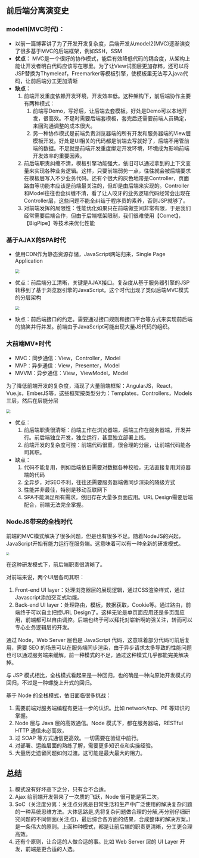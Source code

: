
## 前后端分离演变史

### **model1(MVC时代)：**

* 以前一篇博客讲了为了开发开发复杂度，后端开发从model2(MVC)逐渐演变了很多基于MVC的后端框架，例如SSH，SSM
* **优点：** MVC是一个很好的协作模式，能后有效降低代码的耦合度，从架构上能让开发者明白代码应该写在哪里。为了让View试图层更加存粹，还可以将JSP替换为Thymeleaf，Freemarker等模板引擎，使模板里无法写入java代码，让前后端分工更加清晰
* **缺点：**
  1. 前端开发重度依赖开发环境，开发效率低。这种架构下，前后端协作主要有两种模式：
     1. 前端写Demo，写好后，让后端去套模板。好处是Demo可以本地开发，很高效。不足时需要后端套模板，套完后还需要前端人员确定，来回沟通调整的成本很大。
     2. 另一种协作模式是前端负责浏览器端的所有开发和服务器端的View层模板开发。好处是UI相关的代码都是前端去写就好了，后端不用管前端的数据。不足就是前端开发重度绑定开发环境，环境成为影响前端开发效率的重要因素。
  2. 前后端职责纠缠不清，模板引擎功能强大，依旧可以通过拿到的上下文变量来实现各种业务逻辑。这样，只要前端弱势一点，往往就会被后端要求在模板层写入不少业务代码。还有个很大的灰色地带是Controller，页面路由等功能本应该是前端最关注的，但却是由后端来实现的。Controller和Model往往也会纠缠不清，看了让人咬牙的业务逻辑代码经常会出现在Controller层，这些问题不能全纠结于程序员的素养，否则JSP就够了。
  3. 对前端发挥的局限性：性能优化如果只在前端做空间非常有限，于是我们经常需要后端合作，但由于后端框架限制，我们很难使用【Comet】，【BigPipe】等技术来优化性能

### 基于AJAX的SPA时代

* 使用CDN作为静态资源存储，JavaScript网站归来，Single Page Application

  <img src="https://jack-blog-img.obs.cn-north-4.myhuaweicloud.com/github-page/img20220521223928.png" style="zoom: 67%;" />

* 优点：前后端分工清晰，关键是AJAX接口。复杂度从基于服务器引擎的JSP转移到了基于浏览器引擎的JavaScript。这个时代出现了类似后端MVC模式的分层架构

  <img src="https://jack-blog-img.obs.cn-north-4.myhuaweicloud.com/github-page/img20220521223943.png" style="zoom:67%;" />

* 缺点：前后端接口的约定。需要通过接口规则和接口平台等方式来实现前后端的搞笑并行并发。前端由于JavaScript可能出现大量JS代码的组织。

### 大前端MV*时代

* MVC：同步通信：View，Controller，Model
* MVP：异步通信：View，Presenter，Model
* MVVM：异步通信：View，ViewModel，Model

为了降低前端开发的复杂度，涌现了大量前端框架：AngularJS，React，Vue.js，EmberJS等，这些框架按类型分为：Templates，Controllers，Models三层，然后在层能分层

<img src="https://jack-blog-img.obs.cn-north-4.myhuaweicloud.com/github-page/img20220521224000.png" style="zoom:67%;" />

* 优点：
  1. 前后端职责很清晰：前端工作在浏览器端，后端工作在服务器端，开发并行。前后端独立开发，独立运行，甚至独立部署上线。
  2. 前端开发的复杂度可控：前端代码很重，很合理的分层，让前端代码能各司其职。
* 缺点：
  1. 代码不能复用，例如后端依旧需要对数据各种校验，无法直接复用浏览器端的代码
  2. 全异步，对SEO不利，往往还需要服务器端做同步渲染的降级方式
  3. 性能并非最佳，特别是移动互联网下
  4. SPA不能满足所有需求，依旧存在大量多页面应用。URL Design需要后端配合，前端无法完全掌握。

### NodeJS带来的全栈时代

前端的MVC模式解决了很多问题，但是也有很多不足。随着NodeJS的兴起，JavaScript开始有能力运行在服务端。这意味着可以有一种全新的研发模式。

<img src="https://jack-blog-img.obs.cn-north-4.myhuaweicloud.com/github-page/img20220521224008.png" style="zoom:50%;" />

在这种研发模式下，前后端职责很清晰了。

对前端来说，两个UI层各司其职：

1. Front-end UI layer：处理浏览器层的展现逻辑，通过CSS渲染样式，通过Javascript添加交互式功能。
2. Back-end UI layer：处理路由，模板，数据获取，Cookie等。通过路由，前端终于可以自主把控URL Design了。这样无论是单页面应用还是多页面应用，前端都可以自由调控。后端也终于可以拜托对崭新啊的强关注，转而可以专心业务逻辑层的开发。

通过 Node，Web Server 层也是 JavaScript 代码，这意味着部分代码可前后复用，需要 SEO 的场景可以在服务端同步渲染，由于异步请求太多导致的性能问题也可以通过服务端来缓解。前一种模式的不足，通过这种模式几乎都能完美解决掉。

与 JSP 模式相比，全栈模式看起来是一种回归，也的确是一种向原始开发模式的回归，不过是一种螺旋上升式的回归。

基于 Node 的全栈模式，依旧面临很多挑战：

1. 需要前端对服务端编程有更进一步的认识。比如 network/tcp、PE 等知识的掌握。
2. Node 层与 Java 层的高效通信。Node 模式下，都在服务器端，RESTful HTTP 通信未必高效，
3. 过 SOAP 等方式通信更高效。一切需要在验证中前行。
4. 对部署、运维层面的熟练了解，需要更多知识点和实操经验。
5. 大量历史遗留问题如何过渡。这可能是最大最大的阻力。

## 总结

1. 模式没有好坏高下之分，只有合不合适。
2. Ajax 给前端开发带来了一次质的飞跃，Node 很可能是第二次。
3. SoC（关注度分离：关注点分离是日常生活和生产中广泛使用的解决复杂问题的一种系统思维方法。大体思路是,先将复杂问题做合理的分解,再分别仔细研究问题的不同侧面(关注点)，最后综合各方面的结果，合成整体的解决方案。） 是一条伟大的原则。上面种种模式，都是让前后端的职责更清晰，分工更合理高效。
4. 还有个原则，让合适的人做合适的事。比如 Web Server 层的 UI Layer 开发，前端是更合适的人选。

